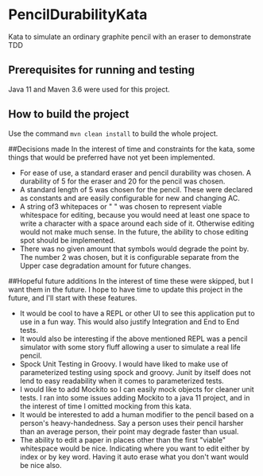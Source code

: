 # PencilDurabilityKata
Kata to simulate an ordinary graphite pencil with an eraser to demonstrate TDD

## Prerequisites for running and testing
Java 11 and Maven 3.6 were used for this project.

## How to build the project
Use the command `mvn clean install` to build the whole project.

##Decisions made
In the interest of time and constraints for the kata, some things that would be preferred have not yet been implemented.

* For ease of use, a standard eraser and pencil durability was chosen. A durability of 5 for the eraser and 20 for the pencil was chosen.
* A standard length of 5 was chosen for the pencil. These were declared as constants and are easily configurable for new and changing AC.
* A string of3 whitepaces or  "   " was chosen to represent viable whitespace for editing, because you would need at least one space to write a character with a space around each side of it. Otherwise editing would not make much sense. In the future, the ability to chose editing spot should be implemented.
* There was no given amount that symbols would degrade the point by. The number 2 was chosen, but it is configurable separate from the Upper case degradation amount for future changes.

##Hopeful future additions
In the interest of time these were skipped, but I want them in the future. I hope to have time to update this project in the future, and I'll start with these features.
* It would be cool to have a REPL or other UI to see this application put to use in a fun way. This would also justify Integration and End to End tests.
* It would also be interesting if the above mentioned REPL was a pencil simulator with some story fluff allowing a user to simulate a real life pencil.
* Spock Unit Testing in Groovy. I would have liked to make use of parameterized testing using spock and groovy. Junit by itself does not lend to easy readability when it comes to parameterized tests.
* I would like to add Mockito so I can easily mock objects for cleaner unit tests. I ran into some issues adding Mockito to a java 11 project, and in the interest of time I omitted mocking from this kata.
* It would be interested to add a human modifier to the pencil based on a person's heavy-handedness. Say a person uses their pencil harsher than an average person, their point may degrade faster than usual.
* The ability to edit a paper in places other than the first "viable" whitespace would be nice. Indicating where you want to edit either by index or by key word. Having it auto erase what you don't want would be nice also.
